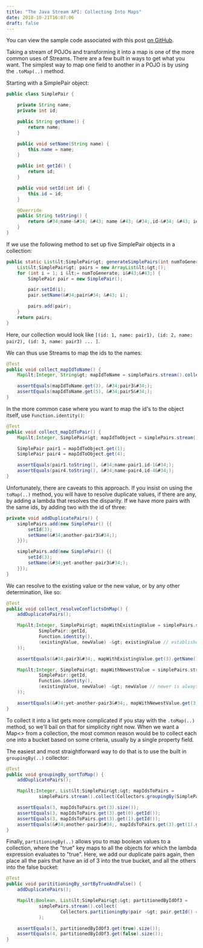 ```yaml
---
title: "The Java Stream API: Collecting Into Maps"
date: 2018-10-21T16:07:06
draft: false
---
```


You can view the sample code associated with this post [on GitHub](https://github.com/nfisher23/java_stream_api_samples).

Taking a stream of POJOs and transforming it into a map is one of the more common uses of Streams.
There are a few built in ways to get what you want. The simplest way to map one field to another in a POJO is by
using the `.toMap(..)` method.

Starting with a SimplePair object:

```java
public class SimplePair {

    private String name;
    private int id;

    public String getName() {
        return name;
    }

    public void setName(String name) {
        this.name = name;
    }

    public int getId() {
        return id;
    }

    public void setId(int id) {
        this.id = id;
    }

    @Override
    public String toString() {
        return &#34;name-&#34; &#43; name &#43; &#34;,id-&#34; &#43; id;
    }
}
```

If we use the following method to set up five SimplePair objects in a collection:

```java
public static List&lt;SimplePair&gt; generateSimplePairs(int numToGenerate) {
    List&lt;SimplePair&gt; pairs = new ArrayList&lt;&gt;();
    for (int i = 1; i &lt;= numToGenerate; i&#43;&#43;) {
        SimplePair pair = new SimplePair();

        pair.setId(i);
        pair.setName(&#34;pair&#34; &#43; i);

        pairs.add(pair);
    }
    return pairs;
}
```

Here, our collection would look like `[(id: 1, name: pair1), (id: 2, name: pair2), (id: 3, name: pair3) ... ]`.

We can thus use Streams to map the ids to the names:

```java
@Test
public void collect_mapIdToName() {
    Map&lt;Integer, String&gt; mapIdToName = simplePairs.stream().collect(Collectors.toMap(SimplePair::getId, SimplePair::getName));

    assertEquals(mapIdToName.get(3), &#34;pair3&#34;);
    assertEquals(mapIdToName.get(5), &#34;pair5&#34;);
}

```

In the more common case where you want to map the id&#39;s to the object itself, use `Function.identity()`:

```java
@Test
public void collect_mapIdToPair() {
    Map&lt;Integer, SimplePair&gt; mapIdToObject = simplePairs.stream().collect(Collectors.toMap(SimplePair::getId, Function.identity()));

    SimplePair pair1 = mapIdToObject.get(1);
    SimplePair pair4 = mapIdToObject.get(4);

    assertEquals(pair1.toString(), &#34;name-pair1,id-1&#34;);
    assertEquals(pair4.toString(), &#34;name-pair4,id-4&#34;);
}

```

Unfortunately, there are caveats to this approach. If you insist on using the `toMap(..)` method, you will have to resolve duplicate values, if there are any,
by adding a lambda that resolves the disparity. If we have more pairs with the same ids, by adding two with the id of three:

```java
private void addDuplicatePairs() {
    simplePairs.add(new SimplePair() {{
        setId(3);
        setName(&#34;another-pair3&#34;);
    }});

    simplePairs.add(new SimplePair() {{
        setId(3);
        setName(&#34;yet-another-pair3&#34;);
    }});
}

```

We can resolve to the existing value or the new value, or by any other determination, like so:

```java
@Test
public void collect_resolveConflictsOnMap() {
    addDuplicatePairs();

    Map&lt;Integer, SimplePair&gt; mapWithExistingValue = simplePairs.stream().collect(Collectors.toMap(
            SimplePair::getId,
            Function.identity(),
            (existingValue, newValue) -&gt; existingValue // established is always better
    ));

    assertEquals(&#34;pair3&#34;, mapWithExistingValue.get(3).getName());

    Map&lt;Integer, SimplePair&gt; mapWithNewestValue = simplePairs.stream().collect(Collectors.toMap(
            SimplePair::getId,
            Function.identity(),
            (existingValue, newValue) -&gt; newValue // newer is always better
    ));

    assertEquals(&#34;yet-another-pair3&#34;, mapWithNewestValue.get(3).getName());
}

```

To collect it into a list gets more complicated if you stay with the `.toMap(..)` method, so we&#39;ll bail on that for simplicity right now. When we want a Map&lt;&gt; from a collection, the most common reason would be to collect each one into a bucket based on some criteria, usually by a single property field.

The easiest and most straightforward way to do that is to use the built in `groupingBy(..)` collector:

```java
@Test
public void groupingBy_sortToMap() {
    addDuplicatePairs();

    Map&lt;Integer, List&lt;SimplePair&gt;&gt; mapIdsToPairs =
            simplePairs.stream().collect(Collectors.groupingBy(SimplePair::getId));

    assertEquals(3, mapIdsToPairs.get(3).size());
    assertEquals(3, mapIdsToPairs.get(3).get(0).getId());
    assertEquals(3, mapIdsToPairs.get(3).get(1).getId());
    assertEquals(&#34;another-pair3&#34;, mapIdsToPairs.get(3).get(1).getName());
}

```

Finally, `partitioningBy(..)` allows you to map boolean values to a collection, where the &#34;true&#34; key maps to all the objects for which the lambda expression evaluates to &#34;true&#34;.
Here, we add our duplicate pairs again, then place all the pairs that have an id of 3 into the true bucket, and all the others into the false bucket:

```java
@Test
public void parititioningBy_sortByTrueAndFalse() {
    addDuplicatePairs();

    Map&lt;Boolean, List&lt;SimplePair&gt;&gt; partitionedByIdOf3 =
            simplePairs.stream().collect(
                    Collectors.partitioningBy(pair -&gt; pair.getId() == 3)
            );

    assertEquals(3, partitionedByIdOf3.get(true).size());
    assertEquals(4, partitionedByIdOf3.get(false).size());
}

```
